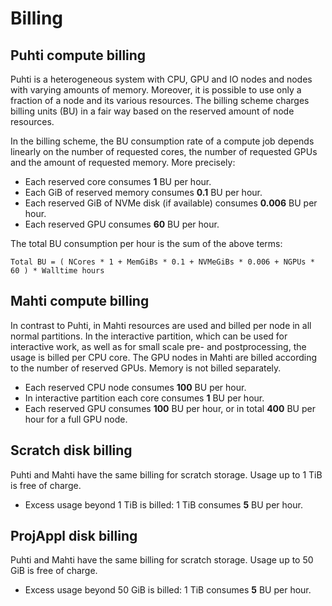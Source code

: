# Billing

## Puhti compute billing

Puhti is a heterogeneous system with CPU, GPU and IO nodes and nodes with
varying amounts of memory. Moreover, it is possible to use only a fraction of a
node and its various resources. The billing scheme charges billing units (BU)
in a fair way based on the reserved amount of node resources.

In the billing scheme, the BU consumption rate of a compute job depends
linearly on the number of requested cores, the number of requested GPUs and the
amount of requested memory. More precisely:

* Each reserved core consumes **1** BU per hour.
* Each GiB of reserved memory consumes **0.1** BU per hour.
* Each reserved GiB of NVMe disk (if available) consumes **0.006** BU per hour.
* Each reserved GPU consumes **60** BU per hour.

The total BU consumption per hour is the sum of the above terms:

```
Total BU = ( NCores * 1 + MemGiBs * 0.1 + NVMeGiBs * 0.006 + NGPUs * 60 ) * Walltime hours
```

## Mahti compute billing

In contrast to Puhti, in Mahti resources are used and billed per node in all
normal partitions. In the interactive partition, which can be used for
interactive work, as well as for small scale pre- and postprocessing, the usage
is billed per CPU core. The GPU nodes in Mahti are billed according to the number
of reserved GPUs. Memory is not billed separately.

* Each reserved CPU node consumes **100** BU per hour.
* In interactive partition each core consumes **1** BU per hour.
* Each reserved GPU consumes **100** BU per hour, or in total **400** BU per
  hour for a full GPU node.

## Scratch disk billing

Puhti and Mahti have the same billing for scratch storage. Usage up to 1 TiB is free of charge. 

* Excess usage beyond 1 TiB is billed: 1 TiB consumes **5** BU per hour.

## ProjAppl disk billing

Puhti and Mahti have the same billing for scratch storage. Usage up to 50 GiB is free of charge. 

* Excess usage beyond 50 GiB is billed: 1 TiB consumes **5** BU per hour.
